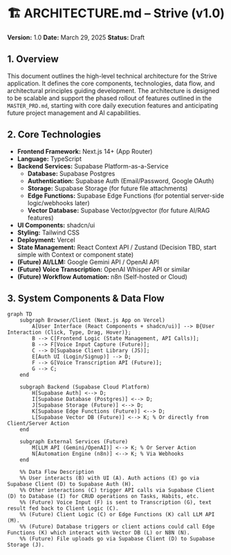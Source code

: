 # 🏗️ ARCHITECTURE.md – Strive (v1.0)

**Version:** 1.0
**Date:** March 29, 2025
**Status:** Draft

## 1. Overview

This document outlines the high-level technical architecture for the Strive application. It defines the core components, technologies, data flow, and architectural principles guiding development. The architecture is designed to be scalable and support the phased rollout of features outlined in the `MASTER_PRD.md`, starting with core daily execution features and anticipating future project management and AI capabilities.

## 2. Core Technologies

-   **Frontend Framework:** Next.js 14+ (App Router)
-   **Language:** TypeScript
-   **Backend Services:** Supabase Platform-as-a-Service
    -   **Database:** Supabase Postgres
    -   **Authentication:** Supabase Auth (Email/Password, Google OAuth)
    -   **Storage:** Supabase Storage (for future file attachments)
    -   **Edge Functions:** Supabase Edge Functions (for potential server-side logic/webhooks later)
    -   **Vector Database:** Supabase Vector/pgvector (for future AI/RAG features)
-   **UI Components:** shadcn/ui
-   **Styling:** Tailwind CSS
-   **Deployment:** Vercel
-   **State Management:** React Context API / Zustand (Decision TBD, start simple with Context or component state)
-   **(Future) AI/LLM:** Google Gemini API / OpenAI API
-   **(Future) Voice Transcription:** OpenAI Whisper API or similar
-   **(Future) Workflow Automation:** n8n (Self-hosted or Cloud)

## 3. System Components & Data Flow

```mermaid
graph TD
    subgraph Browser/Client (Next.js App on Vercel)
        A[User Interface (React Components + shadcn/ui)] --> B{User Interaction (Click, Type, Drag, Hover)};
        B --> C[Frontend Logic (State Management, API Calls)];
        B --> F[Voice Input Capture (Future)];
        C --> D[Supabase Client Library (JS)];
        E[Auth UI (Login/Signup)] --> D;
        F --> G[Voice Transcription API (Future)];
        G --> C;
    end

    subgraph Backend (Supabase Cloud Platform)
        H[Supabase Auth] <--> D;
        I[Supabase Database (Postgres)] <--> D;
        J[Supabase Storage (Future)] <--> D;
        K[Supabase Edge Functions (Future)] <--> D;
        L[Supabase Vector DB (Future)] <--> K; % Or directly from Client/Server Action
    end

    subgraph External Services (Future)
        M[LLM API (Gemini/OpenAI)] <--> K; % Or Server Action
        N[Automation Engine (n8n)] <--> K; % Via Webhooks
    end

    %% Data Flow Description
    %% User interacts (B) with UI (A). Auth actions (E) go via Supabase Client (D) to Supabase Auth (H).
    %% Other interactions (C) trigger API calls via Supabase Client (D) to Database (I) for CRUD operations on Tasks, Habits, etc.
    %% (Future) Voice Input (F) is sent to Transcription (G), text result fed back to Client Logic (C).
    %% (Future) Client Logic (C) or Edge Functions (K) call LLM API (M).
    %% (Future) Database triggers or client actions could call Edge Functions (K) which interact with Vector DB (L) or N8N (N).
    %% (Future) File uploads go via Supabase Client (D) to Supabase Storage (J).